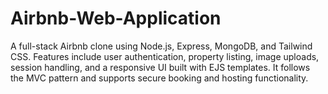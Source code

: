 # Airbnb-Web-Application
A full-stack Airbnb clone using Node.js, Express, MongoDB, and Tailwind CSS. Features include user authentication, property listing, image uploads, session handling, and a responsive UI built with EJS templates. It follows the MVC pattern and supports secure booking and hosting functionality.
